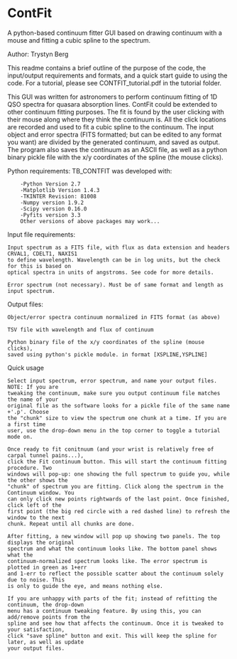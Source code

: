 # ContFit
A python-based continuum fitter GUI based on drawing continuum with a mouse and fitting a cubic spline to the spectrum.

Author: Trystyn Berg

This readme contains a brief outline of the purpose of the code, the input/output requirements and formats, and a quick start guide to using the code. For a tutorial, please see CONTFIT_tutorial.pdf in the tutorial folder.

This GUI was written for astronomers to perform continuum fitting of 1D QSO spectra for quasara absorption lines.
ContFit could be extended to other continuum fitting purposes. The fit is found by the user clicking with their mouse
along where they think the continuum is. All the click locations are recorded and used to fit a cubic spline to the
continuum. The input object and error spectra (FITS formatted; but can be edited to any format you want) are divided
by the generated continuum, and saved as output. The program also saves the continuum as an ASCII file, as well as
a python binary pickle file with the x/y coordinates of the spline (the mouse clicks).

Python requirements:
TB_CONTFIT was developed with:

		-Python Version 2.7
		-Matplotlib Version 1.4.3
		-TKINTER Revision: 81008
		-Numpy version 1.9.2
		-Scipy version 0.16.0
		-Pyfits version 3.3
		Other versions of above packages may work...

Input file requirements:

    Input spectrum as a FITS file, with flux as data extension and headers CRVAL1, CDELT1, NAXIS1
    to define wavelength. Wavelength can be in log units, but the check for this is based on 
    optical spectra in units of angstroms. See code for more details. 
    
    Error spectrum (not necessary). Must be of same format and length as input spectrum.
    
Output files:

    Object/error spectra continuum normalized in FITS format (as above)
    
    TSV file with wavelength and flux of continuum
    
    Python binary file of the x/y coordinates of the spline (mouse clicks), 
    saved using python's pickle module. in format [XSPLINE,YSPLINE]
    
Quick usage

    Select input spectrum, error spectrum, and name your output files. NOTE: If you are
    tweaking the continuum, make sure you output continuum file matches the name of your
    original file as the software looks for a pickle file of the same name +'.p'. Choose 
    the "chunk" size to view the spectrum one chunk at a time. If you are a first time
    user, use the drop-down menu in the top corner to toggle a tutorial mode on.
    
    Once ready to fit conitnuum (and your wrist is relatively free of carpal tunnel pains...),
    click the Fit continuum button. This will start the continuum fitting procedure. Two 
    windows will pop-up: one showing the full spectrum to guide you, while the other shows the
    "chunk" of spectrum you are fitting. Click along the spectrum in the Continuum window. You
    can only click new points rightwards of the last point. Once finished, click left of the
    first point (the big red circle with a red dashed line) to refresh the window to the next
    chunk. Repeat until all chunks are done.
    
    After fitting, a new window will pop up showing two panels. The top displays the original
    spectrum and what the continuum looks like. The bottom panel shows what the 
    continuum-normalized spectrum looks like. The error spectrum is plotted in green as 1+err
    and 1-err to reflect the possible scatter about the continuum solely due to noise. This
    is only to guide the eye, and means nothing else.
    
    If you are unhappy with parts of the fit; instead of refitting the continuum, the drop-down
    menu has a continuum tweaking feature. By using this, you can add/remove points from the
    spline and see how that affects the continuum. Once it is tweaked to your satisfaction,
    click "save spline" button and exit. This will keep the spline for later, as well as update
    your output files.
    
